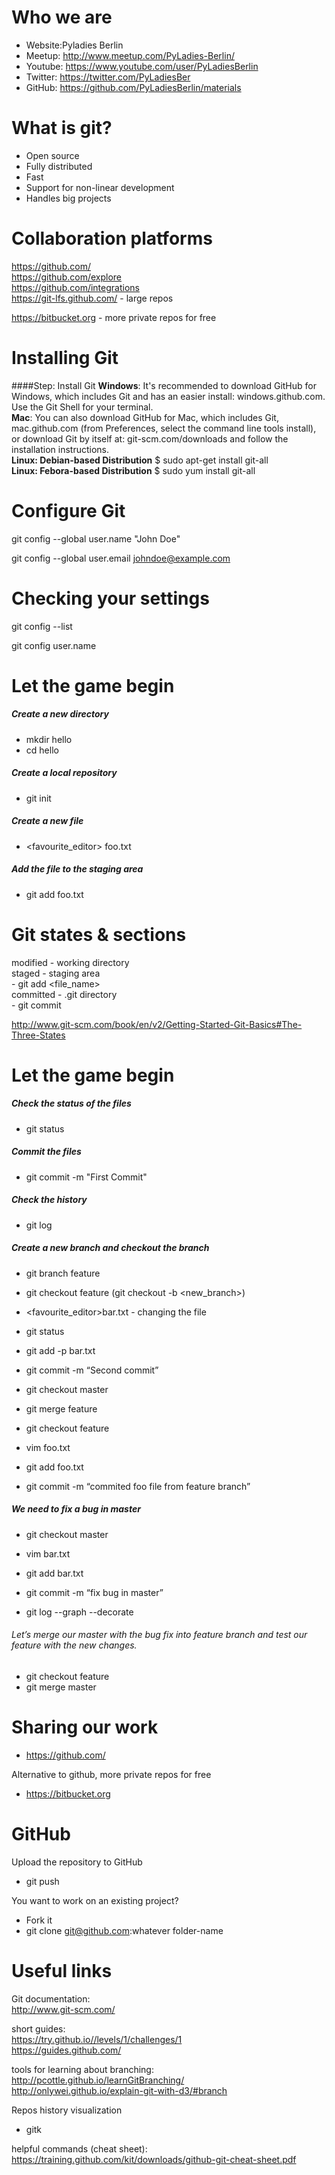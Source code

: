 Who we are
==========
- Website:Pyladies Berlin
- Meetup: http://www.meetup.com/PyLadies-Berlin/
- Youtube: https://www.youtube.com/user/PyLadiesBerlin
- Twitter: https://twitter.com/PyLadiesBer
- GitHub: https://github.com/PyLadiesBerlin/materials

What is git?	
================
- Open source
- Fully distributed
- Fast
- Support for non-linear development
- Handles big projects

Collaboration platforms
=======================
   https://github.com/  
   https://github.com/explore  
   https://github.com/integrations  
   https://git-lfs.github.com/ - large repos  

   https://bitbucket.org - more private repos for free  

Installing Git
==============
####Step: Install Git
   **Windows**: It's recommended to download GitHub for Windows, which includes Git and has an easier install: windows.github.com. Use the Git Shell for your terminal.  
   **Mac**: You can also download GitHub for Mac, which includes Git, mac.github.com (from Preferences, select the command line tools install), or download Git by itself at: git-scm.com/downloads and follow the installation instructions.  
   **Linux: Debian-based Distribution**
       $ sudo apt-get install git-all  
   **Linux: Febora-based Distribution**
       $ sudo yum install git-all  

Configure Git
=============
   git config --global user.name "John Doe"  

   git config --global user.email johndoe@example.com

Checking your settings
=====================
   git config --list  

   git config user.name

Let the game begin
==================
##### Create a new directory  
  * mkdir hello  
  * cd hello   

##### Create a local repository  
  * git init   

##### Create a new file   
  * <favourite_editor> foo.txt   

##### Add the file to the staging area  
  * git add foo.txt

Git states & sections
=====================
   modified - working directory  
   staged - staging area  
       - git add <file_name>  
   committed - .git directory  
       - git commit

http://www.git-scm.com/book/en/v2/Getting-Started-Git-Basics#The-Three-States

Let the game begin
==================
##### Check the status of the files
  * git status

##### Commit the files
  * git commit -m "First Commit" 

##### Check the history
  * git log

##### Create a new branch and checkout the branch
  * git branch feature
  * git checkout feature (git checkout -b <new_branch>)
  * <favourite_editor>bar.txt - changing the file
  * git status
  * git add -p bar.txt
  * git commit -m “Second commit”
  * git checkout master
  * git merge feature

  * git checkout feature
  * vim foo.txt
  * git add foo.txt
  * git commit -m “commited foo file from feature branch”

##### We need to fix a bug in master
  * git checkout master
  * vim bar.txt
  * git add bar.txt
  * git commit -m “fix bug in master”

  * git log --graph --decorate

###### Let’s merge our master with the bug fix into feature branch and test our feature with the new changes.
  * git checkout feature
  * git merge master

Sharing our work
================
  * https://github.com/

Alternative to github, more private repos for free
  * https://bitbucket.org

GitHub
======
Upload the repository to GitHub
  * git push

You want to work on an existing project?
  * Fork it
  * git clone git@github.com:whatever folder-name

Useful links
============
Git documentation:  
http://www.git-scm.com/

short guides:  
https://try.github.io//levels/1/challenges/1  
https://guides.github.com/

tools for learning about branching:  
http://pcottle.github.io/learnGitBranching/  
http://onlywei.github.io/explain-git-with-d3/#branch

Repos history visualization
  * gitk

helpful commands (cheat sheet):  
https://training.github.com/kit/downloads/github-git-cheat-sheet.pdf











